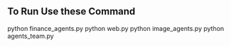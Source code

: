 ## To Run Use these Command 
python finance_agents.py
python web.py
python image_agents.py
python agents_team.py

<!-- pip install 'fastapi[standard]' sqlalchemy

python playground.py -->
